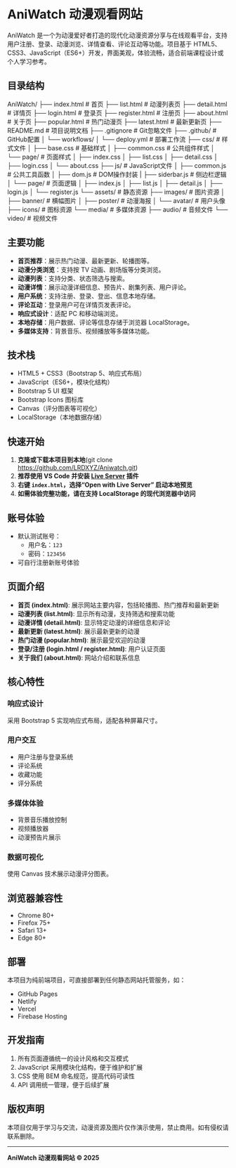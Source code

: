 # AniWatch 动漫观看网站

AniWatch 是一个为动漫爱好者打造的现代化动漫资源分享与在线观看平台，支持用户注册、登录、动漫浏览、详情查看、评论互动等功能。项目基于 HTML5、CSS3、JavaScript（ES6+）开发，界面美观，体验流畅，适合前端课程设计或个人学习参考。

## 目录结构
AniWatch/
├── index.html # 首页
├── list.html # 动漫列表页
├── detail.html # 详情页
├── login.html # 登录页
├── register.html # 注册页
├── about.html # 关于页
├── popular.html # 热门动漫页
├── latest.html # 最新更新页
├── README.md # 项目说明文档
├── .gitignore # Git忽略文件
├── .github/ # GitHub配置
│ └── workflows/
│ └── deploy.yml # 部署工作流
├── css/ # 样式文件
│ ├── base.css # 基础样式
│ ├── common.css # 公共组件样式
│ └── page/ # 页面样式
│ ├── index.css
│ ├── list.css
│ ├── detail.css
│ ├── login.css
│ └── about.css
├── js/ # JavaScript文件
│ ├── common.js # 公共工具函数
│ ├── dom.js # DOM操作封装
| ├── siderbar.js # 侧边栏逻辑
│ └── page/ # 页面逻辑
│ ├── index.js
│ ├── list.js
│ ├── detail.js
│ ├── login.js
│ └── register.js
└── assets/ # 静态资源
├── images/ # 图片资源
│ ├── banner/ # 横幅图片
│ ├── poster/ # 动漫海报
│ └── avatar/ # 用户头像
├── icons/ # 图标资源
└── media/ # 多媒体资源
├── audio/ # 音频文件
└── video/ # 视频文件
## 主要功能

- **首页推荐**：展示热门动漫、最新更新、轮播图等。
- **动漫分类浏览**：支持按 TV 动画、剧场版等分类浏览。
- **动漫列表**：支持分类、状态筛选与搜索。
- **动漫详情**：展示动漫详细信息、预告片、剧集列表、用户评论。
- **用户系统**：支持注册、登录、登出、信息本地存储。
- **评论互动**：登录用户可在详情页发表评论。
- **响应式设计**：适配 PC 和移动端浏览。
- **本地存储**：用户数据、评论等信息存储于浏览器 LocalStorage。
- **多媒体支持**：背景音乐、视频播放等多媒体功能。

## 技术栈

- HTML5 + CSS3（Bootstrap 5、响应式布局）
- JavaScript（ES6+，模块化结构）
- Bootstrap 5 UI 框架
- Bootstrap Icons 图标库
- Canvas（评分图表等可视化）
- LocalStorage（本地数据存储）

## 快速开始

1. **克隆或下载本项目到本地**(git clone https://github.com/LRDXYZ/Aniwatch.git)
2. **推荐使用 VS Code 并安装 [Live Server](https://marketplace.visualstudio.com/items?itemName=ritwickdey.LiveServer) 插件**
3. **右键 `index.html`，选择“Open with Live Server” 启动本地预览**
4. **如需体验完整功能，请在支持 LocalStorage 的现代浏览器中访问**

## 账号体验

- 默认测试账号：
  - 用户名：`123`
  - 密码：`123456`
- 可自行注册新账号体验

## 页面介绍

- **首页 (index.html)**: 展示网站主要内容，包括轮播图、热门推荐和最新更新
- **动漫列表 (list.html)**: 显示所有动漫，支持筛选和搜索功能
- **动漫详情 (detail.html)**: 显示特定动漫的详细信息和评论
- **最新更新 (latest.html)**: 展示最新更新的动漫
- **热门动漫 (popular.html)**: 展示最受欢迎的动漫
- **登录/注册 (login.html / register.html)**: 用户认证页面
- **关于我们 (about.html)**: 网站介绍和联系信息

## 核心特性

### 响应式设计
采用 Bootstrap 5 实现响应式布局，适配各种屏幕尺寸。

### 用户交互
- 用户注册与登录系统
- 评论系统
- 收藏功能
- 评分系统

### 多媒体体验
- 背景音乐播放控制
- 视频播放器
- 动漫预告片展示

### 数据可视化
使用 Canvas 技术展示动漫评分图表。

## 浏览器兼容性

- Chrome 80+
- Firefox 75+
- Safari 13+
- Edge 80+

## 部署

本项目为纯前端项目，可直接部署到任何静态网站托管服务，如：
- GitHub Pages
- Netlify
- Vercel
- Firebase Hosting

## 开发指南

1. 所有页面遵循统一的设计风格和交互模式
2. JavaScript 采用模块化结构，便于维护和扩展
3. CSS 使用 BEM 命名规范，提高代码可读性
4. API 调用统一管理，便于后续扩展

## 版权声明

本项目仅用于学习与交流，动漫资源及图片仅作演示使用，禁止商用。如有侵权请联系删除。

---

**AniWatch 动漫观看网站 © 2025**
